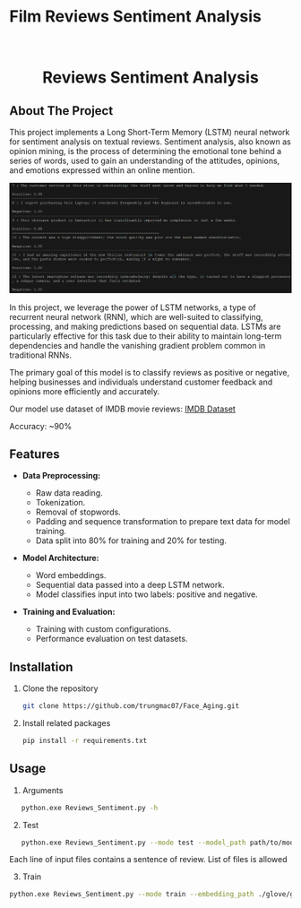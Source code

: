 # Film Reviews Sentiment Analysis
 


<!-- PROJECT LOGO -->
<br />
<div align="center">
  <h1 align="center">Reviews Sentiment Analysis</h1>
</div>

<!-- ABOUT THE PROJECT -->
## About The Project

This project implements a Long Short-Term Memory (LSTM) neural network for sentiment analysis on textual reviews. Sentiment analysis, also known as opinion mining, is the process of determining the emotional tone behind a series of words, used to gain an understanding of the attitudes, opinions, and emotions expressed within an online mention.

![Sentiment Analysis](resources/sentiment_analysis.png)

In this project, we leverage the power of LSTM networks, a type of recurrent neural network (RNN), which are well-suited to classifying, processing, and making predictions based on sequential data. LSTMs are particularly effective for this task due to their ability to maintain long-term dependencies and handle the vanishing gradient problem common in traditional RNNs.

The primary goal of this model is to classify reviews as positive or negative, helping businesses and individuals understand customer feedback and opinions more efficiently and accurately.

Our model use dataset of IMDB movie reviews: [IMDB Dataset](https://www.kaggle.com/datasets/yasserh/imdb-movie-ratings-sentiment-analysis)

Accuracy: ~90%

## Features 

- **Data Preprocessing:**
  - Raw data reading. 
  - Tokenization.
  - Removal of stopwords.
  - Padding and sequence transformation to prepare text data for model training.
  - Data split into 80% for training and 20% for testing.

- **Model Architecture:**
  - Word embeddings.
  - Sequential data passed into a deep LSTM network.
  - Model classifies input into two labels: positive and negative.

- **Training and Evaluation:**
  - Training with custom configurations.
  - Performance evaluation on test datasets.

## Installation

1. Clone the repository
   ```sh
   git clone https://github.com/trungmac07/Face_Aging.git
   ```
2. Install related packages
    ```sh
    pip install -r requirements.txt
    ```

## Usage
1. Arguments
```sh
   python.exe Reviews_Sentiment.py -h
```

2. Test
```sh
   python.exe Reviews_Sentiment.py --mode test --model_path path/to/model.pth --test_path path/to/test_data.txt 
```
Each line of input files contains a sentence of review. List of files is allowed

3. Train
```sh
python.exe Reviews_Sentiment.py --mode train --embedding_path ./glove/glove.6B.50d.txt --stopwords_path ./stopwords --data_dir "./data/IMDB Dataset.csv" --start_step 0 --num_steps 10 --batch_size 32 --model_save_step 5
```








